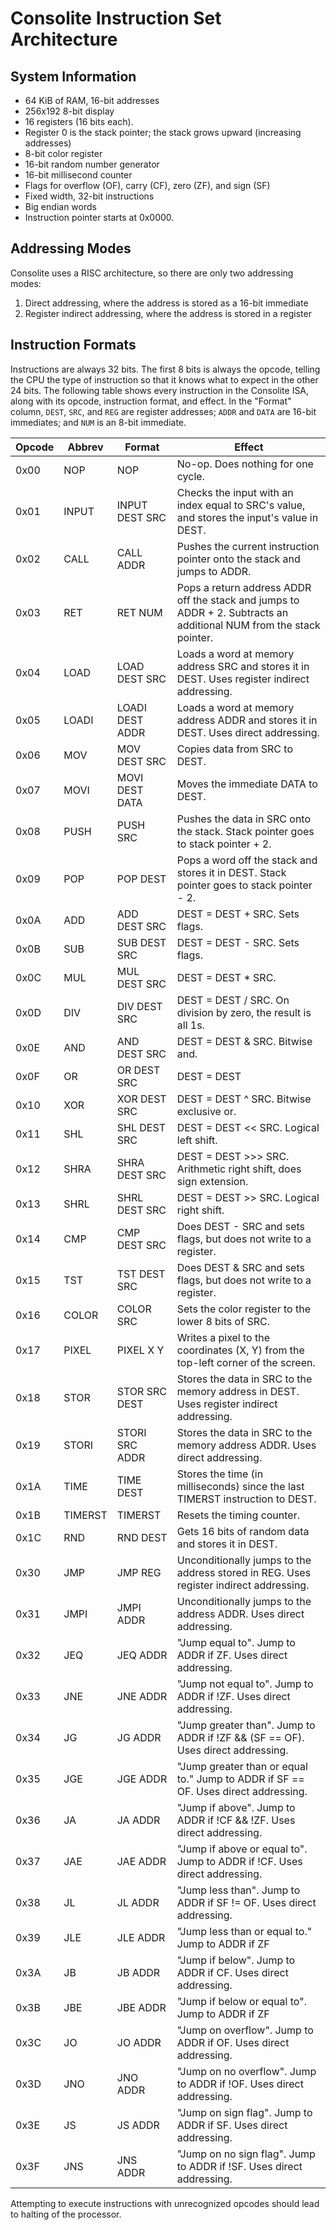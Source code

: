 # Consolite Instruction Set Architecture

## System Information

* 64 KiB of RAM, 16-bit addresses
* 256x192 8-bit display
* 16 registers (16 bits each).
* Register 0 is the stack pointer; the stack grows upward (increasing addresses)
* 8-bit color register
* 16-bit random number generator
* 16-bit millisecond counter
* Flags for overflow (OF), carry (CF), zero (ZF), and sign (SF)
* Fixed width, 32-bit instructions
* Big endian words
* Instruction pointer starts at 0x0000.

## Addressing Modes

Consolite uses a RISC architecture, so there are only two addressing modes:

1. Direct addressing, where the address is stored as a 16-bit immediate
2. Register indirect addressing, where the address is stored in a register

## Instruction Formats

Instructions are always 32 bits. The first 8 bits is always the opcode,
telling the CPU the type of instruction so that it knows what to expect in the
other 24 bits. The following table shows every instruction in the Consolite ISA,
along with its opcode, instruction format, and effect. In the "Format" column,
`DEST`, `SRC`, and `REG` are register addresses; `ADDR` and `DATA` are 16-bit
immediates; and `NUM` is an 8-bit immediate.

| Opcode | Abbrev  | Format          | Effect |
|--------|---------|-----------------|--------|
| 0x00   | NOP     | NOP             | No-op. Does nothing for one cycle. |
| 0x01   | INPUT   | INPUT DEST SRC  | Checks the input with an index equal to SRC's value, and stores the input's value in DEST. |
| 0x02   | CALL    | CALL ADDR       | Pushes the current instruction pointer onto the stack and jumps to ADDR. |
| 0x03   | RET     | RET NUM         | Pops a return address ADDR off the stack and jumps to ADDR + 2. Subtracts an additional NUM from the stack pointer. |
| 0x04   | LOAD    | LOAD DEST SRC   | Loads a word at memory address SRC and stores it in DEST. Uses register indirect addressing. |
| 0x05   | LOADI   | LOADI DEST ADDR | Loads a word at memory address ADDR and stores it in DEST. Uses direct addressing. |
| 0x06   | MOV     | MOV DEST SRC    | Copies data from SRC to DEST. |
| 0x07   | MOVI    | MOVI DEST DATA  | Moves the immediate DATA to DEST. |
| 0x08   | PUSH    | PUSH SRC        | Pushes the data in SRC onto the stack. Stack pointer goes to stack pointer + 2. |
| 0x09   | POP     | POP DEST        | Pops a word off the stack and stores it in DEST. Stack pointer goes to stack pointer - 2. |
| 0x0A   | ADD     | ADD DEST SRC    | DEST = DEST + SRC. Sets flags. |
| 0x0B   | SUB     | SUB DEST SRC    | DEST = DEST - SRC. Sets flags. |
| 0x0C   | MUL     | MUL DEST SRC    | DEST = DEST * SRC. |
| 0x0D   | DIV     | DIV DEST SRC    | DEST = DEST / SRC. On division by zero, the result is all 1s. |
| 0x0E   | AND     | AND DEST SRC    | DEST = DEST & SRC. Bitwise and. |
| 0x0F   | OR      | OR DEST SRC     | DEST = DEST | SRC. Bitwise or. |
| 0x10   | XOR     | XOR DEST SRC    | DEST = DEST ^ SRC. Bitwise exclusive or. |
| 0x11   | SHL     | SHL DEST SRC    | DEST = DEST << SRC. Logical left shift. |
| 0x12   | SHRA    | SHRA DEST SRC   | DEST = DEST >>> SRC. Arithmetic right shift, does sign extension. |
| 0x13   | SHRL    | SHRL DEST SRC   | DEST = DEST >> SRC. Logical right shift. |
| 0x14   | CMP     | CMP DEST SRC    | Does DEST - SRC and sets flags, but does not write to a register. |
| 0x15   | TST     | TST DEST SRC    | Does DEST & SRC and sets flags, but does not write to a register. |
| 0x16   | COLOR   | COLOR SRC       | Sets the color register to the lower 8 bits of SRC. |
| 0x17   | PIXEL   | PIXEL X Y       | Writes a pixel to the coordinates (X, Y) from the top-left corner of the screen. |
| 0x18   | STOR    | STOR SRC DEST   | Stores the data in SRC to the memory address in DEST. Uses register indirect addressing. |
| 0x19   | STORI   | STORI SRC ADDR  | Stores the data in SRC to the memory address ADDR. Uses direct addressing. |
| 0x1A   | TIME    | TIME DEST       | Stores the time (in milliseconds) since the last TIMERST instruction to DEST. |
| 0x1B   | TIMERST | TIMERST         | Resets the timing counter. |
| 0x1C   | RND     | RND DEST        | Gets 16 bits of random data and stores it in DEST. |
| 0x30   | JMP     | JMP REG         | Unconditionally jumps to the address stored in REG. Uses register indirect addressing. |
| 0x31   | JMPI    | JMPI ADDR       | Unconditionally jumps to the address ADDR. Uses direct addressing. |
| 0x32   | JEQ     | JEQ ADDR        | "Jump equal to". Jump to ADDR if ZF. Uses direct addressing. |
| 0x33   | JNE     | JNE ADDR        | "Jump not equal to". Jump to ADDR if !ZF. Uses direct addressing. |
| 0x34   | JG      | JG ADDR         | "Jump greater than". Jump to ADDR if !ZF && (SF == OF). Uses direct addressing. |
| 0x35   | JGE     | JGE ADDR        | "Jump greater than or equal to." Jump to ADDR if SF == OF. Uses direct addressing. |
| 0x36   | JA      | JA ADDR         | "Jump if above". Jump to ADDR if !CF && !ZF. Uses direct addressing. |
| 0x37   | JAE     | JAE ADDR        | "Jump if above or equal to". Jump to ADDR if !CF. Uses direct addressing. |
| 0x38   | JL      | JL ADDR         | "Jump less than". Jump to ADDR if SF != OF. Uses direct addressing. |
| 0x39   | JLE     | JLE ADDR        | "Jump less than or equal to." Jump to ADDR if ZF || (SF != OF). Uses direct addressing. |
| 0x3A   | JB      | JB ADDR         | "Jump if below". Jump to ADDR if CF. Uses direct addressing. |
| 0x3B   | JBE     | JBE ADDR        | "Jump if below or equal to". Jump to ADDR if ZF || CF. Uses direct addressing. |
| 0x3C   | JO      | JO ADDR         | "Jump on overflow". Jump to ADDR if OF. Uses direct addressing. |
| 0x3D   | JNO     | JNO ADDR        | "Jump on no overflow". Jump to ADDR if !OF. Uses direct addressing. |
| 0x3E   | JS      | JS ADDR         | "Jump on sign flag". Jump to ADDR if SF. Uses direct addressing. |
| 0x3F   | JNS     | JNS ADDR        | "Jump on no sign flag". Jump to ADDR if !SF. Uses direct addressing. |

Attempting to execute instructions with unrecognized opcodes should lead to halting of the processor.
